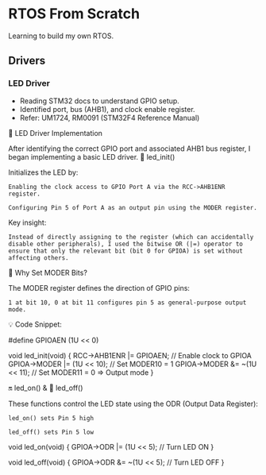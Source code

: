 # RTOS From Scratch

Learning to build my own RTOS.

## Drivers

### LED Driver
- Reading STM32 docs to understand GPIO setup.
- Identified port, bus (AHB1), and clock enable register.
- Refer: UM1724, RM0091 (STM32F4 Reference Manual)

🚦 LED Driver Implementation

After identifying the correct GPIO port and associated AHB1 bus register, I began implementing a basic LED driver.
🔧 led_init()

Initializes the LED by:

    Enabling the clock access to GPIO Port A via the RCC->AHB1ENR register.

    Configuring Pin 5 of Port A as an output pin using the MODER register.

Key insight:

    Instead of directly assigning to the register (which can accidentally disable other peripherals), I used the bitwise OR (|=) operator to ensure that only the relevant bit (bit 0 for GPIOA) is set without affecting others.

🧠 Why Set MODER Bits?

The MODER register defines the direction of GPIO pins:

    1 at bit 10, 0 at bit 11 configures pin 5 as general-purpose output mode.

💡 Code Snippet:

#define GPIOAEN (1U << 0)

void led_init(void) {
    RCC->AHB1ENR |= GPIOAEN;            // Enable clock to GPIOA
    GPIOA->MODER |= (1U << 10);         // Set MODER10 = 1
    GPIOA->MODER &= ~(1U << 11);        // Set MODER11 = 0 => Output mode
}

🔛 led_on() & 🔻 led_off()

These functions control the LED state using the ODR (Output Data Register):

    led_on() sets Pin 5 high

    led_off() sets Pin 5 low

void led_on(void) {
    GPIOA->ODR |= (1U << 5);   // Turn LED ON
}

void led_off(void) {
    GPIOA->ODR &= ~(1U << 5);  // Turn LED OFF
}